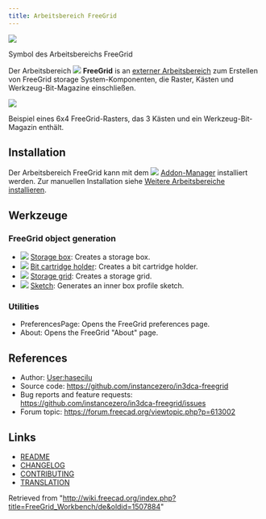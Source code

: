 ```yaml
---
title: Arbeitsbereich FreeGrid
---
```


![](/images/FreeGridWorkbench.svg)

Symbol des Arbeitsbereichs FreeGrid

Der Arbeitsbereich ![](/images/FreeGridWorkbench.svg) **FreeGrid** is an [externer Arbeitsbereich](/External_workbenches/de "External workbenches/de") zum Erstellen von FreeGrid storage System-Komponenten, die Raster, Kästen und Werkzeug-Bit-Magazine einschließen.

![](/images/FreeGrid_example.png)

Beispiel eines 6x4 FreeGrid-Rasters, das 3 Kästen und ein Werkzeug-Bit-Magazin enthält.

## Installation

Der Arbeitsbereich FreeGrid kann mit dem ![](/images/AddonManager.svg) [Addon-Manager](/Std_AddonMgr/de "Std AddonMgr/de") installiert werden. Zur manuellen Installation siehe [Weitere Arbeitsbereiche installieren](/Installing_more_workbenches/de "Installing more workbenches/de").

## Werkzeuge

### FreeGrid object generation

- ![](/images/FreeGrid_StorageBox.svg) [Storage box](/FreeGrid_StorageBox "FreeGrid StorageBox"): Creates a storage box.
- ![](/images/FreeGrid_BitCartridgeHolder.svg) [Bit cartridge holder](/FreeGrid_BitCartridgeHolder "FreeGrid BitCartridgeHolder"): Creates a bit cartridge holder.
- ![](/images/FreeGrid_StorageGrid.svg) [Storage grid](/FreeGrid_StorageGrid "FreeGrid StorageGrid"): Creates a storage grid.
- ![](/images/FreeGrid_Sketch.svg) [Sketch](/FreeGrid_Sketch "FreeGrid Sketch"): Generates an inner box profile sketch.

### Utilities

- PreferencesPage: Opens the FreeGrid preferences page.
- About: Opens the FreeGrid "About" page.

## References

- Author: [User:hasecilu](/User:Hasecilu "User:Hasecilu")
- Source code: <https://github.com/instancezero/in3dca-freegrid>
- Bug reports and feature requests: <https://github.com/instancezero/in3dca-freegrid/issues>
- Forum topic: <https://forum.freecad.org/viewtopic.php?p=613002>

## Links

- [README](https://github.com/instancezero/in3dca-freegrid/blob/main/README.md)
- [CHANGELOG](https://github.com/instancezero/in3dca-freegrid/blob/main/CHANGELOG.md)
- [CONTRIBUTING](https://github.com/instancezero/in3dca-freegrid/blob/main/CONTRIBUTING.md)
- [TRANSLATION](https://github.com/instancezero/in3dca-freegrid/blob/main/freecad/freegrid/resources/translations/README.md)

Retrieved from "<http://wiki.freecad.org/index.php?title=FreeGrid_Workbench/de&oldid=1507884>"

